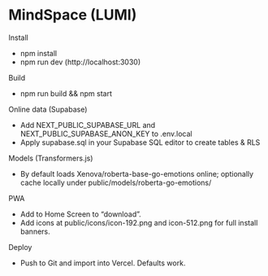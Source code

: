 # MindSpace (LUMI)

Install
- npm install
- npm run dev (http://localhost:3030)

Build
- npm run build && npm start

Online data (Supabase)
- Add NEXT_PUBLIC_SUPABASE_URL and NEXT_PUBLIC_SUPABASE_ANON_KEY to .env.local
- Apply supabase.sql in your Supabase SQL editor to create tables & RLS

Models (Transformers.js)
- By default loads Xenova/roberta-base-go-emotions online; optionally cache locally under public/models/roberta-go-emotions/

PWA
- Add to Home Screen to “download”.
- Add icons at public/icons/icon-192.png and icon-512.png for full install banners.

Deploy
- Push to Git and import into Vercel. Defaults work.
